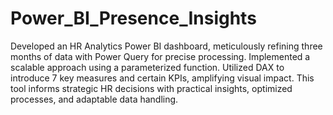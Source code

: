 # Power_BI_Presence_Insights

Developed an HR Analytics Power BI dashboard, meticulously refining three months of data with Power Query for precise processing. Implemented a scalable approach using a parameterized function. Utilized DAX to introduce 7 key measures and certain KPIs, amplifying visual impact. This tool informs strategic HR decisions with practical insights, optimized processes, and adaptable data handling.

